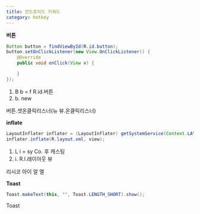 ```yaml
---
title: 안드로이드 키워드
category: hotkey
---
```


**버튼**

```java
Button button = findViewById(R.id.button);
button.setOnClickListener(new View.OnClickListener() {
    @Override
    public void onClick(View v) {

    }
});
```

1. B b = f R.id.버튼
2. b. new

버튼.셋온클릭리스너(뉴 뷰.온클릭리스너)

**inflate**

```java
LayoutInflater inflater = (LayoutInflater) getSystemService(Context.LAYOUT_INFLATER_SERVICE);
inflater.inflate(R.layout.xml, view);
```

1. L i = sy Co. 후 캐스팅
2. i. R.l.레이아웃 뷰

리시코 아이 알 엘

**Toast**

```java
Toast.makeText(this, "", Toast.LENGTH_SHORT).show();
```

Toast

